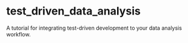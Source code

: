 # test_driven_data_analysis

A tutorial for integrating test-driven development to your data analysis workflow.
